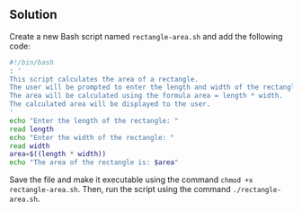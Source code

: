 ## Solution

Create a new Bash script named `rectangle-area.sh` and add the following code:

```bash
#!/bin/bash
: '
This script calculates the area of a rectangle.
The user will be prompted to enter the length and width of the rectangle.
The area will be calculated using the formula area = length * width.
The calculated area will be displayed to the user.
'
echo "Enter the length of the rectangle: "
read length
echo "Enter the width of the rectangle: "
read width
area=$((length * width))
echo "The area of the rectangle is: $area"
```

Save the file and make it executable using the command `chmod +x rectangle-area.sh`. Then, run the script using the command `./rectangle-area.sh`.
